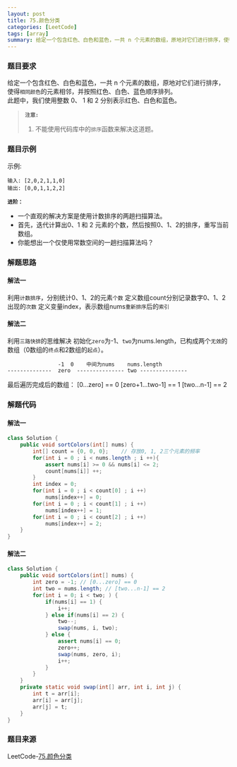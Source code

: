 ```yaml
---
layout: post
title: 75.颜色分类
categories: [LeetCode]
tags: [array]
summary: 给定一个包含红色、白色和蓝色，一共 n 个元素的数组，原地对它们进行排序，使得相同颜色的元素相邻，并按照红色、白色、蓝色顺序排列。
---
```


### 题目要求
给定一个包含红色、白色和蓝色，一共 n 个元素的数组，原地对它们进行排序，使得`相同颜色`的元素相邻，并按照红色、白色、蓝色顺序排列。  
此题中，我们使用整数 0、 1 和 2 分别表示红色、白色和蓝色。

> **`注意:`**
> 1. 不能使用代码库中的`排序`函数来解决这道题。

### 题目示例
示例:
```
输入: [2,0,2,1,1,0]
输出: [0,0,1,1,2,2]
```

**`进阶：`**
- 一个直观的解决方案是使用计数排序的两趟扫描算法。
- 首先，迭代计算出0、1 和 2 元素的个数，然后按照0、1、2的排序，重写当前数组。
- 你能想出一个仅使用常数空间的一趟扫描算法吗？


### 解题思路
#### 解法一
利用`计数排序`，分别统计0、1、2的元素`个数`
定义数组count分别记录数字0、1、2出现的`次数`
定义变量index，表示数组nums`重新排序`后的`索引`

#### 解法二
利用`三路快排`的思维解决
初始化`zero`为-1、`two`为nums.length，已构成两个`无效`的数组（0数组的`终点`和2数组的`起点`）。
```
                -1  0    中间为nums    nums.length
--------------  zero  --------------- two ---------------
```
最后遍历完成后的数组：
[0...zero] == 0 [zero+1...two-1] == 1 [two...n-1] == 2




### 解题代码
#### 解法一
```java
class Solution {
    public void sortColors(int[] nums) {
        int[] count = {0, 0, 0};    // 存放0, 1, 2三个元素的频率
        for(int i = 0 ; i < nums.length ; i ++){
            assert nums[i] >= 0 && nums[i] <= 2;
            count[nums[i]] ++;
        }
        int index = 0;
        for(int i = 0 ; i < count[0] ; i ++)
            nums[index++] = 0;
        for(int i = 0 ; i < count[1] ; i ++)
            nums[index++] = 1;
        for(int i = 0 ; i < count[2] ; i ++)
            nums[index++] = 2;
    }
}
```

#### 解法二
```java
class Solution {
    public void sortColors(int[] nums) {
        int zero = -1; // [0...zero] == 0
        int two = nums.length; // [two...n-1] == 2
        for(int i = 0; i < two; ) {
            if(nums[i] == 1) {
                i++;
            } else if(nums[i] == 2) {
                two--;
                swap(nums, i, two);
            } else {
                assert nums[i] == 0;
                zero++;
                swap(nums, zero, i);
                i++;
            }
        }
    }
    private static void swap(int[] arr, int i, int j) {
        int t = arr[i];
        arr[i] = arr[j];
        arr[j] = t;
    }
}
```


### 题目来源
LeetCode-[75.颜色分类](https://leetcode-cn.com/problems/sort-colors/)